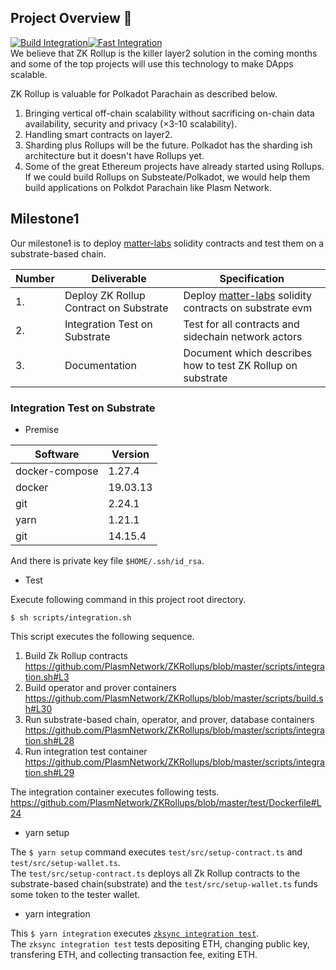 ## Project Overview :page_facing_up:
[![Build Integration](https://github.com/PlasmNetwork/ZKRollups/actions/workflows/evm.yml/badge.svg)](https://github.com/PlasmNetwork/ZKRollups/actions/workflows/evm.yml)[![Fast Integration](https://github.com/PlasmNetwork/ZKRollups/actions/workflows/test.yml/badge.svg)](https://github.com/PlasmNetwork/ZKRollups/actions/workflows/test.yml)  
We believe that ZK Rollup is the killer layer2 solution in the coming months and some of the top projects will use this technology to make DApps scalable.

ZK Rollup is valuable for Polkadot Parachain as described below.
1. Bringing vertical off-chain scalability without sacrificing on-chain data availability, security and privacy (×3-10 scalability).
1. Handling smart contracts on layer2.
1. Sharding plus Rollups will be the future. Polkadot has the sharding ish architecture but it doesn't have Rollups yet.
1. Some of the great Ethereum projects have already started using Rollups. If we could build Rollups on Substeate/Polkadot, we would help them build applications on Polkdot Parachain like Plasm Network.

## Milestone1
Our milestone1 is to deploy [matter-labs](https://github.com/matter-labs/zksync) solidity contracts and test them on a substrate-based chain.

| Number | Deliverable | Specification |
| ------------- | ------------- | ------------- |
| 1. | Deploy ZK Rollup Contract on Substrate | Deploy [matter-labs](https://github.com/matter-labs/zksync) solidity contracts on substrate evm |  
| 2. | Integration Test on Substrate | Test for all contracts and sidechain network actors |  
| 3. | Documentation | Document which describes how to test ZK Rollup on substrate |

### Integration Test on Substrate

- Premise

| Software | Version |
| ------------- | ------------- |  
| docker-compose | 1.27.4 |  
| docker | 19.03.13 |  
| git | 2.24.1 |  
| yarn | 1.21.1 |  
| git | 14.15.4 |

And there is private key file `$HOME/.ssh/id_rsa`.

- Test  

Execute following command in this project root directory.
```
$ sh scripts/integration.sh
```
This script executes the following sequence.

1. Build Zk Rollup contracts  
https://github.com/PlasmNetwork/ZKRollups/blob/master/scripts/integration.sh#L3
2. Build operator and prover containers  
https://github.com/PlasmNetwork/ZKRollups/blob/master/scripts/build.sh#L30
3. Run substrate-based chain, operator, and prover, database containers  
https://github.com/PlasmNetwork/ZKRollups/blob/master/scripts/integration.sh#L28
4. Run integration test container  
https://github.com/PlasmNetwork/ZKRollups/blob/master/scripts/integration.sh#L29

The integration container executes following tests.  
https://github.com/PlasmNetwork/ZKRollups/blob/master/test/Dockerfile#L24

- yarn setup

The `$ yarn setup` command executes `test/src/setup-contract.ts` and `test/src/setup-wallet.ts`.  
The `test/src/setup-contract.ts` deploys all Zk Rollup contracts to the substrate-based chain(substrate) and the `test/src/setup-wallet.ts` funds some token to the tester wallet.

- yarn integration

This `$ yarn integration` executes [`zksync integration test`](https://github.com/ArtreeTechnologies/zksync/blob/master/core/tests/ts-tests/tests/main.test.ts).  
The `zksync integration test` tests depositing ETH, changing public key, transfering ETH, and collecting transaction fee, exiting ETH.

